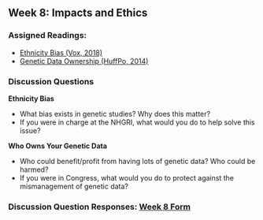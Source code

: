 ## Week 8: Impacts and Ethics 

### Assigned Readings:

- [Ethnicity Bias (Vox, 2018)](https://www.vox.com/science-and-health/2018/10/22/17983568/dna-tests-precision-medicine-genetics-gwas-diversity-all-of-us)
- [Genetic Data Ownership (HuffPo, 2014)](https://www.huffpost.com/entry/who-owns-your-genetic-data_b_5489096)

### Discussion Questions

**Ethnicity Bias**
- What bias exists in genetic studies? Why does this matter? 
- If you were in charge at the NHGRI, what would you do to help solve this issue? 

**Who Owns Your Genetic Data**
- Who could benefit/profit from having lots of genetic data? Who could be harmed?
- If you were in Congress, what would you do to protect against the mismanagement of genetic data?

### Discussion Question Responses: [Week 8 Form](https://docs.google.com/forms/d/e/1FAIpQLSc9T3iVAJodssak9zNWmhCBOOVOCbGE-T1juo-PsaWKDpfEhA/viewform?usp=sf_link)
